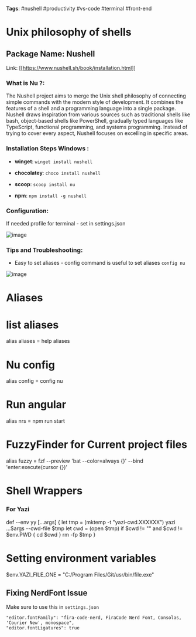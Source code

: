 **Tags**: #nushell #productivity #vs-code #terminal #front-end

# Unix philosophy of shells

## Package Name: Nushell

Link:  [[https://www.nushell.sh/book/installation.html]]

### What is Nu ?:
The Nushell project aims to merge the Unix shell philosophy of connecting simple commands with the modern style of development. It combines the features of a shell and a programming language into a single package. Nushell draws inspiration from various sources such as traditional shells like bash, object-based shells like PowerShell, gradually typed languages like TypeScript, functional programming, and systems programming. Instead of trying to cover every aspect, Nushell focuses on excelling in specific areas.

### Installation Steps Windows :
- **winget**: ```winget install nushell```

- **chocolatey**: ```choco install nushell```

- **scoop**: ```scoop install nu```

- **npm**: ```npm install -g nushell```


### Configuration:
   If needed profile for terminal -  set in settings.json 
   
   ![image](https://github.com/SaileshBK/Notes/assets/101400043/4acb2cbe-8845-4175-a1eb-a567b51768b0)

### Tips and Troubleshooting:
- Easy to set aliases - config command is useful to set aliases 
```config nu```

![image](https://github.com/SaileshBK/Notes/assets/101400043/24dc8351-516e-40ec-8b81-374eab209929)


# Aliases 

# list aliases
alias aliases = help aliases

# Nu config
alias config = config nu

# Run angular
alias nrs = npm run start

# FuzzyFinder for Current project files 
alias fuzzy = fzf --preview 'bat --color=always {}' --bind 'enter:execute(cursor {})'


# Shell Wrappers

### For Yazi
def --env yy [...args] {
	let tmp = (mktemp -t "yazi-cwd.XXXXXX")
	yazi ...$args --cwd-file $tmp
	let cwd = (open $tmp)
	if $cwd != "" and $cwd != $env.PWD {
		cd $cwd
	}
	rm -fp $tmp
}

# Setting environment variables 

$env.YAZI_FILE_ONE = "C:/Program Files/Git/usr/bin/file.exe"

## Fixing NerdFont Issue

Make sure to use this in ```settings.json```

``` 
"editor.fontFamily": "fira-code-nerd, FiraCode Nerd Font, Consolas, 'Courier New', monospace",
"editor.fontLigatures": true
```